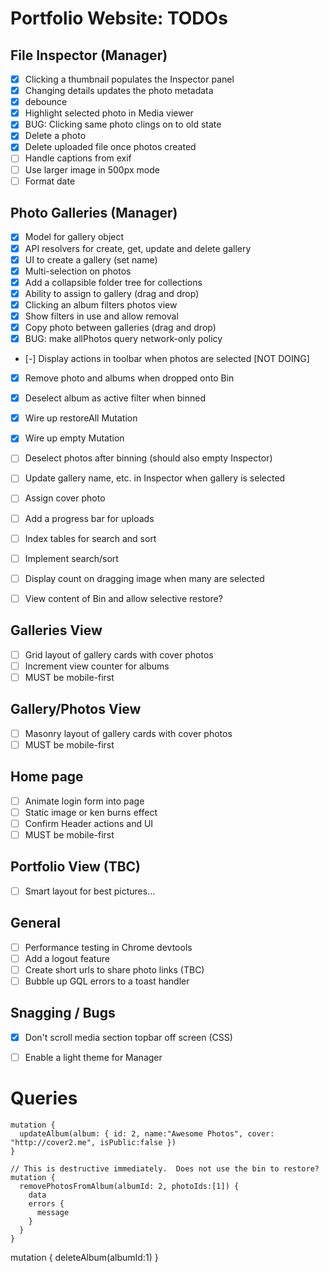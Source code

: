# Portfolio Website: TODOs

## File Inspector (Manager)
* [x] Clicking a thumbnail populates the Inspector panel
* [x] Changing details updates the photo metadata
* [x] debounce
* [x] Highlight selected photo in Media viewer
* [x] BUG: Clicking same photo clings on to old state
* [x] Delete a photo
* [x] Delete uploaded file once photos created
* [ ] Handle captions from exif
* [ ] Use larger image in 500px mode
* [ ] Format date

## Photo Galleries (Manager)
* [x] Model for gallery object
* [x] API resolvers for create, get, update and delete gallery
* [x] UI to create a gallery (set name)
* [x] Multi-selection on photos
* [x] Add a collapsible folder tree for collections
* [x] Ability to assign to gallery (drag and drop)
* [x] Clicking an album filters photos view
* [x] Show filters in use and allow removal
* [x] Copy photo between galleries (drag and drop)
* [x] BUG: make allPhotos query network-only policy
* [-] Display actions in toolbar when photos are selected [NOT DOING]
* [x] Remove photo and albums when dropped onto Bin
* [x] Deselect album as active filter when binned
* [x] Wire up restoreAll Mutation
* [x] Wire up empty Mutation
* [ ] Deselect photos after binning (should also empty Inspector)
* [ ] Update gallery name, etc. in Inspector when gallery is selected
* [ ] Assign cover photo

* [ ] Add a progress bar for uploads
* [ ] Index tables for search and sort
* [ ] Implement search/sort
* [ ] Display count on dragging image when many are selected
* [ ] View content of Bin and allow selective restore?

## Galleries View
* [ ] Grid layout of gallery cards with cover photos
* [ ] Increment view counter for albums
* [ ] MUST be mobile-first

## Gallery/Photos View
* [ ] Masonry layout of gallery cards with cover photos
* [ ] MUST be mobile-first

## Home page
* [ ] Animate login form into page
* [ ] Static image or ken burns effect
* [ ] Confirm Header actions and UI
* [ ] MUST be mobile-first

## Portfolio View (TBC)
* [ ] Smart layout for best pictures...

## General
* [ ] Performance testing in Chrome devtools
* [ ] Add a logout feature
* [ ] Create short urls to share photo links (TBC)
* [ ] Bubble up GQL errors to a toast handler

## Snagging / Bugs
* [x] Don't scroll media section topbar off screen (CSS)
* [ ] Enable a light theme for Manager


# Queries

```
mutation {
  updateAlbum(album: { id: 2, name:"Awesome Photos", cover: "http://cover2.me", isPublic:false })
}
```

```
// This is destructive immediately.  Does not use the bin to restore?
mutation {
  removePhotosFromAlbum(albumId: 2, photoIds:[1]) {
    data
    errors {
      message
    }
  }
}
```

mutation {
  deleteAlbum(albumId:1)
}